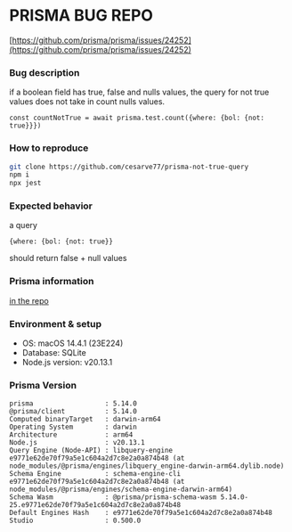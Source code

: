 # PRISMA BUG REPO

[https://github.com/prisma/prisma/issues/24252](https://github.com/prisma/prisma/issues/24252)

### Bug description

if a boolean field has true, false and nulls values, the query for not true values does not take in count nulls values.

    const countNotTrue = await prisma.test.count({where: {bol: {not: true}}})


### How to reproduce

```bash
git clone https://github.com/cesarve77/prisma-not-true-query
npm i
npx jest
```


### Expected behavior

a query
```
{where: {bol: {not: true}}
```
should return false + null values


### Prisma information

[in the repo](https://github.com/cesarve77/prisma-not-true-query)

### Environment & setup

- OS: macOS 14.4.1 (23E224)
- Database: SQLite
- Node.js version: v20.13.1



### Prisma Version

```
prisma                  : 5.14.0
@prisma/client          : 5.14.0
Computed binaryTarget   : darwin-arm64
Operating System        : darwin
Architecture            : arm64
Node.js                 : v20.13.1
Query Engine (Node-API) : libquery-engine e9771e62de70f79a5e1c604a2d7c8e2a0a874b48 (at node_modules/@prisma/engines/libquery_engine-darwin-arm64.dylib.node)
Schema Engine           : schema-engine-cli e9771e62de70f79a5e1c604a2d7c8e2a0a874b48 (at node_modules/@prisma/engines/schema-engine-darwin-arm64)
Schema Wasm             : @prisma/prisma-schema-wasm 5.14.0-25.e9771e62de70f79a5e1c604a2d7c8e2a0a874b48
Default Engines Hash    : e9771e62de70f79a5e1c604a2d7c8e2a0a874b48
Studio                  : 0.500.0
```
